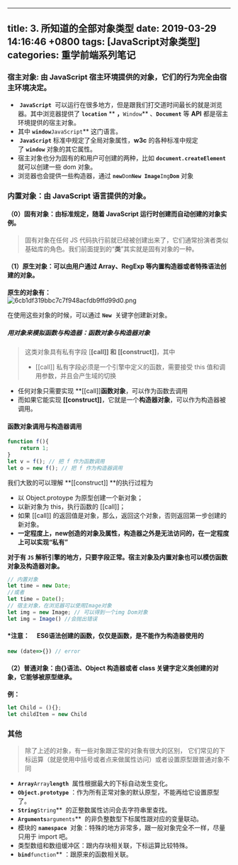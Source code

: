 
---
title: 3. 所知道的全部对象类型
date: 2019-03-29 14:16:46 +0800
tags: [JavaScript对象类型]
categories: 重学前端系列笔记
---
<a name="b58e8814"></a>
### 宿主对象: 由 JavaScript 宿主环境提供的对象，它们的行为完全由宿主环境决定。
*  **`JavaScript`**  可以运行在很多地方，但是跟我们打交道时间最长的就是浏览器。其中浏览器提供了 **`location`** ** **，**`Window`** 、**`Document`** 等 **API** 都是宿主环境提供的宿主对象。
* 其中 **`window`**`JavaScript`** 这门语言。
*  **`JavaScript`** 标准中规定了全局对象属性，**w3c** 的各种标准中规定了 **`window`** 对象的其它属性。
* 宿主对象也分为固有的和用户可创建的两种，比如 **`document.createElement`**  就可以创建一些 dom 对象。
* 浏览器也会提供一些构造器，通过 **`new`**`Dom`**`New Image`**`Img`**`Dom`** 对象

<a name="4e6b882b"></a>
### 内置对象：由 JavaScript 语言提供的对象。
<a name="0cfe2bfe"></a>
#### （0）固有对象：由标准规定，随着 JavaScript 运行时创建而自动创建的对象实例。
> 固有对象在任何 JS 代码执行前就已经被创建出来了，它们通常扮演者类似基础库的角色。我们前面提到的“**类**”其实就是固有对象的一种。

<a name="6d4a04a5"></a>
#### （1）原生对象：可以由用户通过 Array、RegExp 等内置构造器或者特殊语法创建的对象。
**原生的对象有：**<br />![6cb1df319bbc7c7f948acfdb9ffd99d0.png](https://cdn.nlark.com/yuque/0/2019/png/221851/1553847843535-34b058d8-e34f-4ed8-9995-7aa56263e437.png#align=left&display=inline&height=273&name=6cb1df319bbc7c7f948acfdb9ffd99d0.png&originHeight=375&originWidth=988&size=110828&status=done&width=720)

在使用这些对象的时候，可以通过 **`New`**  关键字创建新对象。
<a name="99e0367e"></a>
##### 用对象来模拟函数与构造器：函数对象与构造器对象
> 这类对象具有私有字段 [**[call]] 和 [[construct]]**，其中 
> * [[call]] 私有字段必须是一个引擎中定义的函数，需要接受 this 值和调用参数，并且会产生域的切换
* 任何对象只需要实现 **[[call]]**函数对象**，可以作为函数去调用
* 而如果它能实现 **[[construct]]**，它就是一个**构造器对象**，可以作为构造器被调用。


<a name="0c56e77d"></a>
#### 函数对象调用与构造器调用
```javascript
function f(){
    return 1;
}
let v = f(); // 把 f 作为函数调用
let o = new f(); // 把 f 作为构造器调用

```

我们大致的可以理解 **[[construct]] **的执行过程为
* 以 Object.protoype 为原型创建一个新对象；
* 以新对象为 this，执行函数的 [[call]]；
* 如果 [[call]] 的返回值是对象，那么，返回这个对象，否则返回第一步创建的新对象。
* **一定程度上，new创造的对象及属性，构造器之外是无法访问的，在一定程度上可以实现“私有”**

**对于有 `JS` 解析引擎的地方，只要字段正常。宿主对象及内置对象也可以模仿函数对象及构造器对象。**

```javascript
// 内置对象
let time = new Date;
//或者
let time = Date();
// 宿主对象，在浏览器可以使用Image对象
let img = new Image; // 可以得到一个img Dom对象
let img = Image() //会抛出错误
```

<a name="1256caf1"></a>
#### *注意：     ES6语法创建的函数，仅仅是函数，是不能作为构造器使用的   
```javascript
new (date=>{}) // error
```

<a name="73bf6b4f"></a>
#### （2）普通对象：由{}语法、Object 构造器或者 class 关键字定义类创建的对象，它能够被原型继承。
**例：**
```javascript
let Child = (){};
let childItem = new Child
```
<a name="0d98c747"></a>
### 其他
> 除了上述的对象，有一些对象跟正常的对象有很大的区别，
> 它们常见的下标运算（就是使用中括号或者点来做属性访问）或者设置原型跟普通对象不同


* **`Array`**`Array`**`length`**  属性根据最大的下标自动发生变化。
* **`Object.prototype`** ：作为所有正常对象的默认原型，不能再给它设置原型了。
* **`String`**`String`**  的正整数属性访问会去字符串里查找。
* **`Arguments`**`arguments`**  的非负整数型下标属性跟对应的变量联动。
* 模块的 **`namespace`**  对象：特殊的地方非常多，跟一般对象完全不一样，尽量只用于 import 吧。
* 类型数组和数组缓冲区：跟内存块相关联，下标运算比较特殊。
* **`bind`**`function`** ：跟原来的函数相关联。


